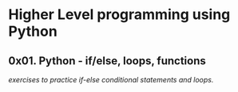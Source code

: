 # Higher Level programming using Python

## 0x01. Python - if/else, loops, functions

*exercises to practice if-else conditional statements and loops.*